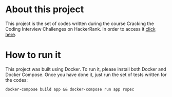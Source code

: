 # About this project
This project is the set of codes written during the course Cracking the Coding Interview Challenges on HackerRank. In order to access it [click here](https://www.hackerrank.com/domains/tutorials/cracking-the-coding-interview).

# How to run it
This project was built using Docker. To run it, please install both Docker and Docker Compose. Once you have done it, just run the set of tests written for the codes:
```
docker-compose build app && docker-compose run app rspec
```
